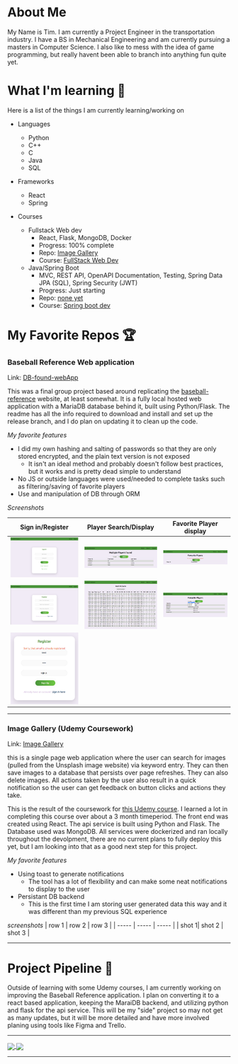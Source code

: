 # About **Me**
My Name is Tim.  I am currently a Project Engineer in the transportation industry.  I have a BS in Mechanical Engineering and am currently pursuing a masters in Computer Science.  I also like to mess with the idea of game programming, but really havent been able to branch into anything fun quite yet.

# What I'm learning 🏫

Here is a list of the things I am currently learning/working on
- Languages
  - Python
  - C++
  - C
  - Java
  - SQL

- Frameworks
  - React
  - Spring

- Courses
  - Fullstack Web dev
    - React, Flask, MongoDB, Docker
    - Progress: 100% complete
    - Repo: [Image Gallery](https://github.com/tkm3d1a/image-gallery-udemy)
    - Course: [FullStack Web Dev](https://www.udemy.com/course/full-stack-web-development-bootcamp/)
  - Java/Spring Boot
    - MVC, REST API, OpenAPI Documentation, Testing, Spring Data JPA (SQL), Spring Security (JWT)
    - Progress: Just starting
    - Repo: [none yet](#)
    - Course: [Spring boot dev](https://www.udemy.com/course/the-complete-spring-boot-development-bootcamp/)
    
# My Favorite Repos 🏆

### Baseball Reference Web application
Link: [DB-found-webApp](https://github.com/tkm3d1a/DB-found-webApp)

This was a final group project based around replicating the [baseball-reference](https://www.baseball-reference.com/) website, at least somewhat.  It is a fully local hosted web application with a MariaDB database behind it, built using Python/Flask.  The readme has all the info required to download and install and set up the release branch, and I do plan on updating it to clean up the code.

*My favorite features*
- I did my own hashing and salting of passwords so that they are only stored encrypted, and the plain text version is not exposed
  - It isn't an ideal method and probably doesn't follow best practices, but it works and is pretty dead simple to understand
- No JS or outside languages were used/needed to complete tasks such as filtering/saving of favorite players
- Use and manipulation of DB through ORM

*Screenshots*

| Sign in/Register | Player Search/Display | Favorite Player display |
| -------- | -------- | -------- |
| <img src="./ref/webapp_screen/dbWeb_signin.png" alt="Sign In" width=200px /> | <img src="./ref/webapp_screen/dbWeb_playersearch_multiple.png" alt="Sign In" width=200px /> | <img src="./ref/webapp_screen/dbWeb_favplayers_empty.png" alt="Sign In" width=200px /> |
| <img src="./ref/webapp_screen/dbWeb_register.png" alt="Sign In" width=200px /> | <img src="./ref/webapp_screen/dbWeb_playersearch_single.png" alt="Sign In" width=200px /> | <img src="./ref/webapp_screen/dbWeb_favplayers_entries.png" alt="Sign In" width=200px /> |
| <img src="./ref/webapp_screen/dbWeb_register_err.png" alt="Sign In" width=200px /> | | |

---

### Image Gallery (Udemy Coursework)
Link: [Image Gallery](https://github.com/tkm3d1a/image-gallery-udemy)

this is a single page web application where the user can search for images (pulled from the Unsplash image website) via keyword entry.  They can then save images to a database that persists over page refreshes.  They can also delete images.  All actions taken by the user also result in a quick notification so the user can get feedback on button clicks and actions they take.

This is the result of the coursework for [this Udemy course](https://www.udemy.com/course/full-stack-web-development-bootcamp/). I learned a lot in completing this course over about a 3 month timeperiod.  The front end was created using React.  The api service is built using Python and Flask.  The Database used was MongoDB.  All services were dockerized and ran locally throughout the devolpment, there are no current plans to fully deploy this yet, but I am looking into that as a good next step for this project.

*My favorite features*
- Using toast to generate notifications
  - The tool has a lot of flexibility and can make some neat notifications to display to the user
- Persistant DB backend
  - This is the first time I am storing user generated data this way and it was different than my previous SQL experience

*screenshots*
| row 1 | row 2 | row 3 |
| ----- | ----- | ----- |
| shot 1| shot 2 | shot 3 |

---

# Project Pipeline 🔭

Outside of learning with some Udemy courses, I am currently working on improving the Baseball Reference application.  I plan on converting it to a react based application, keeping the MaraiDB backend, and utilizing python and flask for the api service.  This will be my "side" project so may not get as many updates, but it will be more detailed and have more involved planing using tools like Figma and Trello.

---

<a href="https://github.com/anuraghazra/github-readme-stats">
  <img align="center" width=400px src="https://github-readme-stats.vercel.app/api?username=tkm3d1a&count_private=true&show_icons=true&theme=tokyonight&hide=stars,prs" />
</a>
<a href="https://github.com/anuraghazra/github-readme-stats">
  <img align="center" width=260px src="https://github-readme-stats.vercel.app/api/top-langs/?username=tkm3d1a&layout=compact" />
</a>

---

